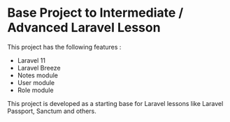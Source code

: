 # Base Project to Intermediate / Advanced Laravel Lesson

This project has the following features : 

* Laravel 11
* Laravel Breeze
* Notes module
* User module
* Role module

This project is developed as a starting base for Laravel lessons like Laravel Passport, Sanctum and others.